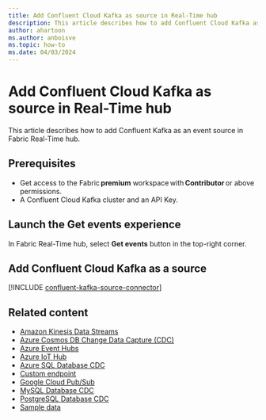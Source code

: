 ```yaml
---
title: Add Confluent Cloud Kafka as source in Real-Time hub
description: This article describes how to add Confluent Cloud Kafka as an event source in Fabric Real-Time hub. 
author: ahartoon
ms.author: anboisve
ms.topic: how-to
ms.date: 04/03/2024
---
```


# Add Confluent Cloud Kafka as source in Real-Time hub
This article describes how to add Confluent Kafka as an event source in Fabric Real-Time hub. 

## Prerequisites 

- Get access to the Fabric **premium** workspace with **Contributor** or above permissions. 
- A Confluent Cloud Kafka cluster and an API Key. 

## Launch the Get events experience
In Fabric Real-Time hub, select **Get events** button in the top-right corner. 

## Add Confluent Cloud Kafka as a source

[!INCLUDE [confluent-kafka-source-connector](../real-time-intelligence/event-streams/includes/confluent-kafka-source-connector.md)]

## Related content

- [Amazon Kinesis Data Streams](add-source-amazon-kinesis-data-streams.md)
- [Azure Cosmos DB Change Data Capture (CDC)](add-source-azure-cosmos-db-cdc.md)
- [Azure Event Hubs](add-source-azure-event-hubs.md)
- [Azure IoT Hub](add-source-azure-iot-hub.md)
- [Azure SQL Database CDC](add-source-azure-sql-database-cdc.md)
- [Custom endpoint](add-source-custom-app.md)
- [Google Cloud Pub/Sub](add-source-google-cloud-pub-sub.md)
- [MySQL Database CDC](add-source-mysql-database-cdc.md)
- [PostgreSQL Database CDC](add-source-postgresql-database-cdc.md)
- [Sample data](add-source-sample-data.md)

